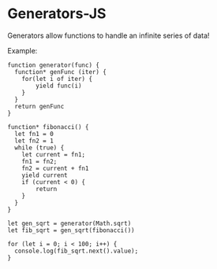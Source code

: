 # Generators-JS

Generators allow functions to handle an infinite series of data!

Example:
```
function generator(func) {
  function* genFunc (iter) {
    for(let i of iter) {
      	yield func(i)
    }
  }
  return genFunc
}

function* fibonacci() {
  let fn1 = 0
  let fn2 = 1
  while (true) {  
    let current = fn1;
    fn1 = fn2;
    fn2 = current + fn1
    yield current
    if (current < 0) {
        return
    }
  }
}

let gen_sqrt = generator(Math.sqrt)
let fib_sqrt = gen_sqrt(fibonacci())

for (let i = 0; i < 100; i++) {
  console.log(fib_sqrt.next().value);
}
```
